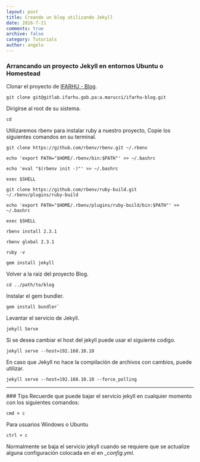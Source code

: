 ```yaml
---
layout: post
title: Creando un blog utilizando Jekyll
date: 2016-7-21
comments: true
archive: false
category: Tutorials
author: angelo
---
```


### Arrancando un proyecto Jekyll en entornos Ubuntu o Homestead

Clonar el proyecto de [IFARHU - Blog](git@gitlab.ifarhu.gob.pa:a.marucci/ifarhu-blog.git).

~~~
git clone git@gitlab.ifarhu.gob.pa:a.marucci/ifarhu-blog.git
~~~

Dirigirse al root de su sistema.

~~~
cd
~~~

Utilizaremos rbenv para instalar ruby a nuestro proyecto, Copie los siguientes comandos en su terminal.

~~~
git clone https://github.com/rbenv/rbenv.git ~/.rbenv

echo 'export PATH="$HOME/.rbenv/bin:$PATH"' >> ~/.bashrc

echo 'eval "$(rbenv init -)"' >> ~/.bashrc

exec $SHELL

git clone https://github.com/rbenv/ruby-build.git ~/.rbenv/plugins/ruby-build

echo 'export PATH="$HOME/.rbenv/plugins/ruby-build/bin:$PATH"' >> ~/.bashrc

exec $SHELL

rbenv install 2.3.1

rbenv global 2.3.1

ruby -v

gem install jekyll
~~~

Volver a la raiz del proyecto Blog.

~~~
cd ../path/to/blog
~~~

Instalar el gem bundler.

~~~
gem install bundler`
~~~

Levantar el servicio de Jekyll.

~~~
jekyll Serve
~~~

Si se desea cambiar el host del jekyll puede usar el siguiente codigo.

~~~
jekyll serve --host=192.168.10.10
~~~

En caso que Jekyll no hace la compilación de archivos con cambios, puede utilizar.

~~~
jekyll serve --host=192.168.10.10 --force_polling
~~~

<hr>
### Tips
Recuerde que puede bajar el servicio jekyll en cualquier momento con los siguientes comandos:

~~~
cmd + c
~~~

Para usuarios Windows o Ubuntu

~~~
ctrl + c
~~~

Normalmente se baja el servicio jekyll cuando se requiere que se actualize alguna configuración colocada en el en *_config.yml*. 
